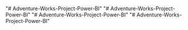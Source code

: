 "# Adventure-Works-Project-Power-BI" 
"# Adventure-Works-Project-Power-BI" 
"# Adventure-Works-Project-Power-BI" 
"# Adventure-Works-Project-Power-BI" 
